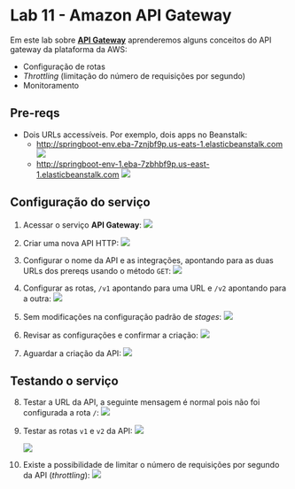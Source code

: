 # Lab 11 - Amazon API Gateway

Em este lab sobre [**API Gateway**](https://aws.amazon.com/pt/api-gateway/) aprenderemos alguns conceitos do API gateway da plataforma da AWS:
 - Configuração de rotas
 - *Throttling* (limitação do número de requisições por segundo) 
 - Monitoramento
 
## Pre-reqs

- Dois URLs accessíveis. Por exemplo, dois apps no Beanstalk:
    * http://springboot-env.eba-7znjbf9p.us-eats-1.elasticbeanstalk.com
        ![](https://raw.githubusercontent.com/josecastillolema/fiap/master/shift/multicloud/img/api1.png)
    * http://springboot-env-1.eba-7zbhbf9p.us-east-1.elasticbeanstalk.com
        ![](https://raw.githubusercontent.com/josecastillolema/fiap/master/shift/multicloud/img/api2.png)


## Configuração do serviço
 
1. Acessar o serviço **API Gateway**:
   ![](https://raw.githubusercontent.com/josecastillolema/fiap/master/shift/multicloud/img/api3.png)

2. Criar uma nova API HTTP:
   ![](https://raw.githubusercontent.com/josecastillolema/fiap/master/shift/multicloud/img/api4.png)

3. Configurar o nome da API e as integrações, apontando para as duas URLs dos prereqs usando o método `GET`:
   ![](https://raw.githubusercontent.com/josecastillolema/fiap/master/shift/multicloud/img/api5.png)
   
4. Configurar as rotas, `/v1` apontando para uma URL e `/v2` apontando para a outra:
   ![](https://raw.githubusercontent.com/josecastillolema/fiap/master/shift/multicloud/img/api6.png)

5. Sem modificações na configuração padrão de *stages*:
   ![](https://raw.githubusercontent.com/josecastillolema/fiap/master/shift/multicloud/img/api7.png)
   
6. Revisar as configurações e confirmar a criação:
   ![](https://raw.githubusercontent.com/josecastillolema/fiap/master/shift/multicloud/img/api8.png)
   
7. Aguardar a criação da API:
   ![](https://raw.githubusercontent.com/josecastillolema/fiap/master/shift/multicloud/img/api9.png)

## Testando o serviço

8. Testar a URL da API, a seguinte mensagem é normal pois não foi configurada a rota `/`:
   ![](https://raw.githubusercontent.com/josecastillolema/fiap/master/shift/multicloud/img/api10.png)

9. Testar as rotas `v1` e `v2` da API:
   ![](https://raw.githubusercontent.com/josecastillolema/fiap/master/shift/multicloud/img/api11.png)
   
   ![](https://raw.githubusercontent.com/josecastillolema/fiap/master/shift/multicloud/img/api12.png)

10. Existe a possibilidade de limitar o número de requisições por segundo da API (*throttling*):
   ![](https://raw.githubusercontent.com/josecastillolema/fiap/master/shift/multicloud/img/api13.png)

